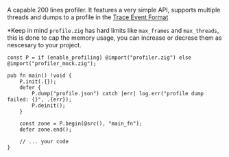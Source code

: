 A capable 200 lines profiler. It features a very simple API, supports multiple threads and dumps to a profile in the [Trace Event Format](https://docs.google.com/document/d/1CvAClvFfyA5R-PhYUmn5OOQtYMH4h6I0nSsKchNAySU/preview#heading=h.yr4qxyxotyw)

*Keep in mind `profile.zig` has hard limits like `max_frames` and `max_threads`, this is done to cap the memory usage, you can increase or decrese them as nescesary to your project.

```zig
const P = if (enable_profiling) @import("profiler.zig") else @import("profiler_mock.zig");

pub fn main() !void {
    P.init(.{});
    defer {
        P.dump("profile.json") catch |err| log.err("profile dump failed: {}", .{err});
        P.deinit();
    }

    const zone = P.begin(@src(), "main_fn");
    defer zone.end();

    // ... your code
}
```